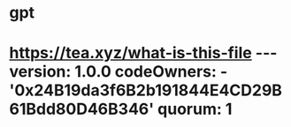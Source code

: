 # gpt
# https://tea.xyz/what-is-this-file --- version: 1.0.0 codeOwners:   - '0x24B19da3f6B2b191844E4CD29B61Bdd80D46B346' quorum: 1
